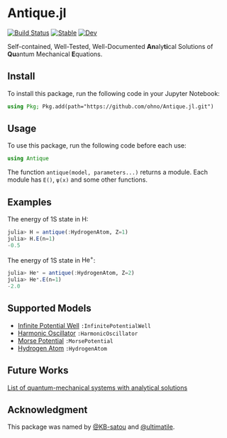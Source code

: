 # Antique.jl

[![Build Status](https://github.com/ohno/Antique.jl/actions/workflows/CI.yml/badge.svg?branch=main)](https://github.com/ohno/Antique.jl/actions/workflows/CI.yml?query=branch%3Amain) 
[![Stable](https://img.shields.io/badge/docs-stable-blue.svg)](https://ohno.github.io/Antique.jl/stable/)
[![Dev](https://img.shields.io/badge/docs-dev-blue.svg)](https://ohno.github.io/Antique.jl/dev/)

Self-contained, Well-Tested, Well-Documented **An**aly**ti**cal Solutions of **Qu**antum Mechanical **E**quations.

## Install

To install this package, run the following code in your Jupyter Notebook:

```julia
using Pkg; Pkg.add(path="https://github.com/ohno/Antique.jl.git")
```

## Usage

To use this package, run the following code before each use:

```julia
using Antique
```

The function `antique(model, parameters...)` returns a module. Each module has `E()`, `ψ(x)` and some other functions.

## Examples

The energy of $1\mathrm{S}$ state in $\mathrm{H}$:
```julia
julia> H = antique(:HydrogenAtom, Z=1)
julia> H.E(n=1)
-0.5
```

The energy of $1\mathrm{S}$ state in $\mathrm{He}^+$:
```julia
julia> He⁺ = antique(:HydrogenAtom, Z=2)
julia> He⁺.E(n=1)
-2.0
```

## Supported Models

- [Infinite Potential Well](https://ohno.github.io/Antique.jl/dev/InfinitePotentialWell/) `:InfinitePotentialWell`
- [Harmonic Oscillator](https://ohno.github.io/Antique.jl/dev/HarmonicOscillator/) `:HarmonicOscillator`
- [Morse Potential](https://ohno.github.io/Antique.jl/dev/MorsePotential/) `:MorsePotential`
- [Hydrogen Atom](https://ohno.github.io/Antique.jl/dev/HydrogenAtom/) `:HydrogenAtom`

## Future Works

[List of quantum-mechanical systems with analytical solutions](https://en.wikipedia.org/wiki/List_of_quantum-mechanical_systems_with_analytical_solutions)

## Acknowledgment

This package was named by [@KB-satou](https://github.com/KB-satou) and [@ultimatile](https://github.com/ultimatile).
